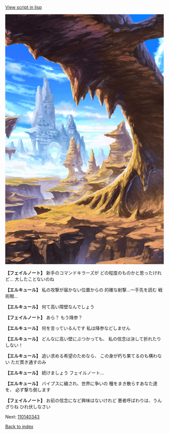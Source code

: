 [View script in lisp](../scripts/110140341.txt)

![wild.png](../images/backgrounds/wild.png)

**【フェイルノート】**
新手のコマンドキラーズが
どの程度のものかと思ったけれど…
大したことないのね

**【エルキュール】**
私の攻撃が届かない位置からの
的確な射撃…一手先を読む
戦術眼…

**【エルキュール】**
何て高い障壁なんでしょう

**【フェイルノート】**
あら？
もう降参？

**【エルキュール】**
何を言っているんです
私は降参などしません

**【エルキュール】**
どんなに高い壁にぶつかっても、
私の信念は決して折れたりしない！

**【エルキュール】**
追い求める希望のためなら、
この身が朽ち果てるのも構わない
ただ貫き通すのみ

**【エルキュール】**
続けましょう
フェイルノート…

**【エルキュール】**
バイブスに穢され、世界に争いの
種をまき散らすあなた達を、
必ず撃ち倒します

**【フェイルノート】**
お前の信念になど興味はないけれど
悪者呼ばわりは、うんざりね
ひれ伏しなさい

Next: [110140343](110140343.md)

[Back to index](index.md)
